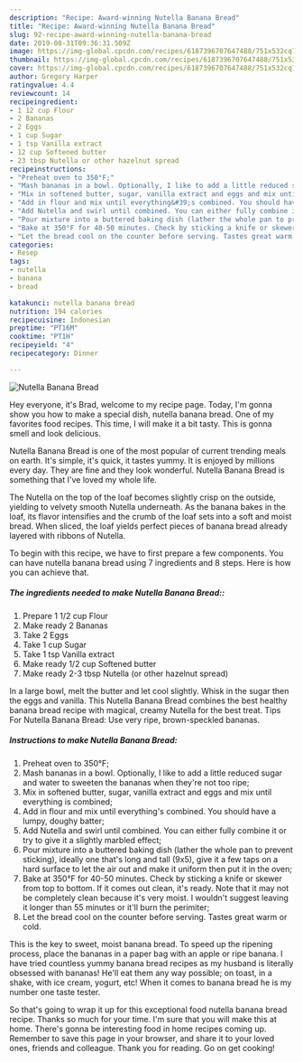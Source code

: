 ```yaml
---
description: "Recipe: Award-winning Nutella Banana Bread"
title: "Recipe: Award-winning Nutella Banana Bread"
slug: 92-recipe-award-winning-nutella-banana-bread
date: 2019-08-31T09:36:31.509Z
image: https://img-global.cpcdn.com/recipes/6187396707647488/751x532cq70/nutella-banana-bread-recipe-main-photo.jpg
thumbnail: https://img-global.cpcdn.com/recipes/6187396707647488/751x532cq70/nutella-banana-bread-recipe-main-photo.jpg
cover: https://img-global.cpcdn.com/recipes/6187396707647488/751x532cq70/nutella-banana-bread-recipe-main-photo.jpg
author: Gregory Harper
ratingvalue: 4.4
reviewcount: 14
recipeingredient:
- 1 12 cup Flour
- 2 Bananas
- 2 Eggs
- 1 cup Sugar
- 1 tsp Vanilla extract
- 12 cup Softened butter
- 23 tbsp Nutella or other hazelnut spread
recipeinstructions:
- "Preheat oven to 350°F;"
- "Mash bananas in a bowl. Optionally, I like to add a little reduced sugar and water to sweeten the bananas when they&#39;re not too ripe;"
- "Mix in softened butter, sugar, vanilla extract and eggs and mix until everything is combined;"
- "Add in flour and mix until everything&#39;s combined. You should have a lumpy, doughy batter;"
- "Add Nutella and swirl until combined. You can either fully combine it or try to give it a slightly marbled effect;"
- "Pour mixture into a buttered baking dish (lather the whole pan to prevent sticking), ideally one that&#39;s long and tall (9x5), give it a few taps on a hard surface to let the air out and make it uniform then put it in the oven;"
- "Bake at 350°F for 40-50 minutes. Check by sticking a knife or skewer from top to bottom. If it comes out clean, it&#39;s ready. Note that it may not be completely clean because it&#39;s very moist. I wouldn&#39;t suggest leaving it longer than 55 minutes or it&#39;ll burn the perimiter;"
- "Let the bread cool on the counter before serving. Tastes great warm or cold."
categories:
- Resep
tags:
- nutella
- banana
- bread

katakunci: nutella banana bread
nutrition: 194 calories
recipecuisine: Indonesian
preptime: "PT16M"
cooktime: "PT1H"
recipeyield: "4"
recipecategory: Dinner

---
```



![Nutella Banana Bread](https://img-global.cpcdn.com/recipes/6187396707647488/751x532cq70/nutella-banana-bread-recipe-main-photo.jpg)

Hey everyone, it's Brad, welcome to my recipe page. Today, I'm gonna show you how to make a special dish, nutella banana bread. One of my favorites food recipes. This time, I will make it a bit tasty. This is gonna smell and look delicious.

Nutella Banana Bread is one of the most popular of current trending meals on earth. It's simple, it's quick, it tastes yummy. It is enjoyed by millions every day. They are fine and they look wonderful. Nutella Banana Bread is something that I've loved my whole life.

The Nutella on the top of the loaf becomes slightly crisp on the outside, yielding to velvety smooth Nutella underneath. As the banana bakes in the loaf, its flavor intensifies and the crumb of the loaf sets into a soft and moist bread. When sliced, the loaf yields perfect pieces of banana bread already layered with ribbons of Nutella.


To begin with this recipe, we have to first prepare a few components. You can have nutella banana bread using 7 ingredients and 8 steps. Here is how you can achieve that.

##### The ingredients needed to make Nutella Banana Bread::

1. Prepare 1 1/2 cup Flour
1. Make ready 2 Bananas
1. Take 2 Eggs
1. Take 1 cup Sugar
1. Take 1 tsp Vanilla extract
1. Make ready 1/2 cup Softened butter
1. Make ready 2-3 tbsp Nutella (or other hazelnut spread)


In a large bowl, melt the butter and let cool slightly. Whisk in the sugar then the eggs and vanilla. This Nutella Banana Bread combines the best healthy banana bread recipe with magical, creamy Nutella for the best treat. Tips For Nutella Banana Bread: Use very ripe, brown-speckled bananas. 

##### Instructions to make Nutella Banana Bread:

1. Preheat oven to 350°F;
1. Mash bananas in a bowl. Optionally, I like to add a little reduced sugar and water to sweeten the bananas when they&#39;re not too ripe;
1. Mix in softened butter, sugar, vanilla extract and eggs and mix until everything is combined;
1. Add in flour and mix until everything&#39;s combined. You should have a lumpy, doughy batter;
1. Add Nutella and swirl until combined. You can either fully combine it or try to give it a slightly marbled effect;
1. Pour mixture into a buttered baking dish (lather the whole pan to prevent sticking), ideally one that&#39;s long and tall (9x5), give it a few taps on a hard surface to let the air out and make it uniform then put it in the oven;
1. Bake at 350°F for 40-50 minutes. Check by sticking a knife or skewer from top to bottom. If it comes out clean, it&#39;s ready. Note that it may not be completely clean because it&#39;s very moist. I wouldn&#39;t suggest leaving it longer than 55 minutes or it&#39;ll burn the perimiter;
1. Let the bread cool on the counter before serving. Tastes great warm or cold.


This is the key to sweet, moist banana bread. To speed up the ripening process, place the bananas in a paper bag with an apple or ripe banana. I have tried countless yummy banana bread recipes as my husband is literally obsessed with bananas! He&#39;ll eat them any way possible; on toast, in a shake, with ice cream, yogurt, etc! When it comes to banana bread he is my number one taste tester. 

So that's going to wrap it up for this exceptional food nutella banana bread recipe. Thanks so much for your time. I'm sure that you will make this at home. There's gonna be interesting food in home recipes coming up. Remember to save this page in your browser, and share it to your loved ones, friends and colleague. Thank you for reading. Go on get cooking!
